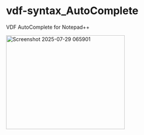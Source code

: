 # vdf-syntax_AutoComplete
VDF AutoComplete for Notepad++

<img width="324" height="256" alt="Screenshot 2025-07-29 065901" src="https://github.com/user-attachments/assets/acaf201e-f9c6-498a-911e-930325b70fe8" />
